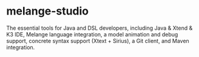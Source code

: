 # melange-studio
The essential tools for Java and DSL developers, including Java &amp; Xtend &amp; K3 IDE, Melange language integration, a model animation and debug support,  concrete syntax support (Xtext + Sirius), a Git client, and Maven integration.
